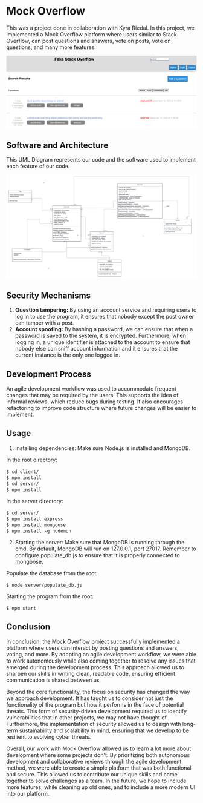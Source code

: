 # Mock Overflow

This was a project done in collaboration with Kyra Riedal. In this project, we implemented a Mock Overflow platform where users similar to Stack Overflow, can post questions and answers, vote on posts, vote on questions, and many more features. 

![Home](images/home_screen2.PNG)

## Software and Architecture

This UML Diagram represents our code and the software used to implement each feature of our code. 

![Architecture](images/architecture.PNG)

## Security Mechanisms

1. **Question tampering:** By using an account service and requiring users to log in to use the program, it ensures that nobody except the post owner can tamper with a post. 
2. **Account spoofing:** By hashing a password, we can ensure that when a password is saved to the system, it is encrypted. Furthermore, when logging in, a unique identifier is attached to the account to ensure that nobody else can sniff account information and it ensures that the current instance is the only one logged in. 

## Development Process

An agile development workflow was used to accommodate frequent changes that may be required by the users. This supports the idea of informal reviews, which reduce bugs during testing. It also encourages refactoring to improve code structure where future changes will be easier to implement. 

## Usage

1. Installing dependencies: Make sure Node.js is installed and MongoDB. 

  In the root directory: 
  ```
  $ cd client/
  $ npm install
  $ cd server/
  $ npm install
  ```
  In the server directory: 
  ```
  $ cd server/
  $ npm install express
  $ npm install mongoose
  $ npm install -g nodemon
  ```
2. Starting the server: Make sure that MongoDB is running through the cmd. By default, MongoDB will run on 127.0.0.1, port 27017. Remember to configure populate_db.js to ensure that it is properly connected to mongoose. 

  Populate the database from the root: 
  ```
  $ node server/populate_db.js
  ```

  Starting the program from the root: 
  ```
  $ npm start
  ```

## Conclusion

In conclusion, the Mock Overflow project successfully implemented a platform where users can interact by posting questions and answers, voting, and more. By adopting an agile development workflow, we were able to work autonomously while also coming together to resolve any issues that emerged during the development process. This approach allowed us to sharpen our skills in writing clean, readable code, ensuring efficient communication is shared between us. 

Beyond the core functionality, the focus on security has changed the way we approach development. It has taught us to consider not just the functionality of the program but how it performs in the face of potential threats. This form of security-driven development required us to identify vulnerabilities that in other projects, we may not have thought of. Furthermore, the implementation of security allowed us to design with long-term sustainability and scalability in mind, ensuring that we develop to be resilient to evolving cyber threats. 

Overall, our work with Mock Overflow allowed us to learn a lot more about development where some projects don't. By prioritizing both autonomous development and collaborative reviews through the agile development method, we were able to create a simple platform that was both functional and secure. This allowed us to contribute our unique skills and come together to solve challenges as a team. In the future, we hope to include more features, while cleaning up old ones, and to include a more modern UI into our platform. 
